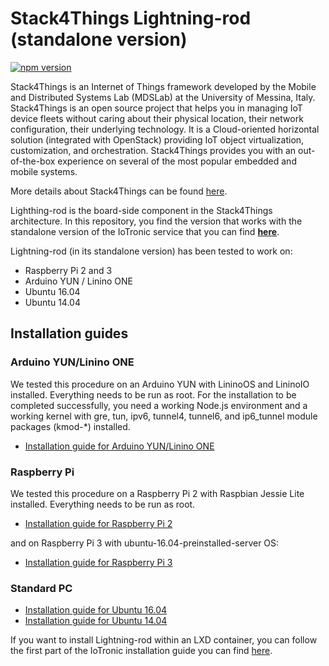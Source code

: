 # Stack4Things Lightning-rod (standalone version)

[![npm version](https://badge.fury.io/js/%40mdslab%2Fiotronic-lightning-rod.svg)](https://badge.fury.io/js/%40mdslab%2Fiotronic-lightning-rod)

Stack4Things is an Internet of Things framework developed by the Mobile and Distributed Systems Lab (MDSLab) at the University of Messina, Italy. Stack4Things is an open source project that helps you in managing IoT device fleets without caring about their physical location, their network configuration, their underlying technology. It is a Cloud-oriented horizontal solution (integrated with OpenStack) providing IoT object virtualization, customization, and orchestration. Stack4Things provides you with an out-of-the-box experience on several of the most popular embedded and mobile systems.

More details about Stack4Things can be found [here](https://github.com/MDSLab/stack4things).

Lighthing-rod is the board-side component in the Stack4Things architecture. In this repository, you find the version that works with the standalone version of the IoTronic service that you can find [**here**](https://github.com/MDSLab/s4t-iotronic-standalone).

Lightning-rod (in its standalone version) has been tested to work on:

* Raspberry Pi 2 and 3
* Arduino YUN / Linino ONE
* Ubuntu 16.04 
* Ubuntu 14.04 

## Installation guides

### Arduino YUN/Linino ONE

We tested this procedure on an Arduino YUN with LininoOS and LininoIO installed. Everything needs to be run as root. For the installation to be completed successfully, you need a working Node.js environment and a working kernel with gre, tun, ipv6, tunnel4, tunnel6, and ip6_tunnel module packages (kmod-*) installed.

* [Installation guide for Arduino YUN/Linino ONE](docs/arduinoyun.md)

### Raspberry Pi

We tested this procedure on a Raspberry Pi 2 with Raspbian Jessie Lite installed. Everything needs to be run as root.

* [Installation guide for Raspberry Pi 2](docs/raspberrypi2.md)

and on Raspberry Pi 3 with ubuntu-16.04-preinstalled-server OS:
* [Installation guide for Raspberry Pi 3](docs/raspberrypi3.md)

### Standard PC 

* [Installation guide for Ubuntu 16.04](docs/ubuntu1604.md)
* [Installation guide for Ubuntu 14.04](docs/ubuntu1404.md)
<!--* [Installation guide for Ubuntu 14.04](docs/ubuntu1404.md)-->

If you want to install Lightning-rod within an LXD container, you can follow the first part of the IoTronic installation guide you can find [here](https://github.com/MDSLab/s4t-iotronic-standalone/blob/master/docs/installation_lxd.md).